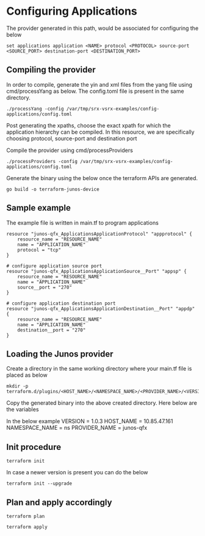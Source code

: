 # Configuring Applications
The provider generated in this path, would be associated for configuring the below 

```
set applications application <NAME> protocol <PROTOCOL> source-port <SOURCE_PORT> destination-port <DESTINATION_PORT>
```
## Compiling the provider 
In order to compile, generate the yin and xml files from the yang file using cmd/processYang as below. The 
config.toml file is present in the same directory. 
 
```
./processYang -config /var/tmp/srx-vsrx-examples/config-applications/config.toml
```
Post generating the xpaths, choose the exact xpath for which the application hierarchy can be compiled. In this resource, we are specifically choosing protocol, source-port and destination port 

Compile the provider using cmd/processProviders 

```
./processProviders -config /var/tmp/srx-vsrx-examples/config-applications/config.toml
``` 

Generate the binary using the below once the terraform APIs are generated.
```
go build -o terraform-junos-device
```

## Sample example 
The example file is written in main.tf to program applications 

```
resource "junos-qfx_ApplicationsApplicationProtocol" "appprotocol" {
    resource_name = "RESOURCE_NAME"
    name = "APPLICATION_NAME"
    protocol = "tcp"
}

# configure application source port
resource "junos-qfx_ApplicationsApplicationSource__Port" "appsp" {
    resource_name = "RESOURCE_NAME"
    name = "APPLICATION_NAME"
    source__port = "270"
}

# configure application destination port
resource "junos-qfx_ApplicationsApplicationDestination__Port" "appdp" {
    resource_name = "RESOURCE_NAME"
    name = "APPLICATION_NAME"
    destination__port = "270"
}
```
## Loading the Junos provider

Create a directory in the same working directory where your main.tf file is placed as below 

```
mkdir -p terraform.d/plugins/<HOST_NAME>/<NAMESPACE_NAME>/<PROVIDER_NAME>/<VERSION>/linux_amd64
```
Copy the generated binary into the above created directory. Here below are the variables

In the below example
VERSION = 1.0.3
HOST_NAME = 10.85.47.161
NAMESPACE_NAME = ns
PROVIDER_NAME = junos-qfx 

## Init procedure 

```
terraform init 
```

In case a newer version is present you can do the below

```
terraform init --upgrade
```

## Plan and apply accordingly

```
terraform plan

terraform apply
```


